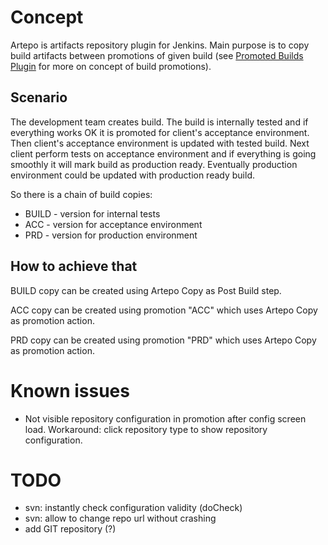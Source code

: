 Concept
======

Artepo is artifacts repository plugin for Jenkins. Main purpose is to copy build artifacts between promotions of given
build (see [Promoted Builds Plugin](https://wiki.jenkins-ci.org/display/JENKINS/Promoted+Builds+Plugin) for more on concept
of build promotions).


Scenario
--------
The development team creates build. The build is internally tested and if everything works OK it is promoted for
  client's acceptance environment. Then client's acceptance environment is updated with tested build. Next client
  perform tests on acceptance environment and if everything is going smoothly it will mark build as production ready.
  Eventually production environment could be updated with production ready build.

So there is a chain of build copies:
* BUILD - version for internal tests
* ACC - version for acceptance environment
* PRD - version for production environment


How to achieve that
-------------------
BUILD copy can be created using Artepo Copy as Post Build step.

ACC copy can be created using promotion "ACC" which uses Artepo Copy as promotion action.

PRD copy can be created using promotion "PRD" which uses Artepo Copy as promotion action.


Known issues
============
* Not visible repository configuration in promotion after config screen load. Workaround: click repository type
  to show repository configuration.


TODO
====
* svn: instantly check configuration validity (doCheck)
* svn: allow to change repo url without crashing
* add GIT repository (?)
